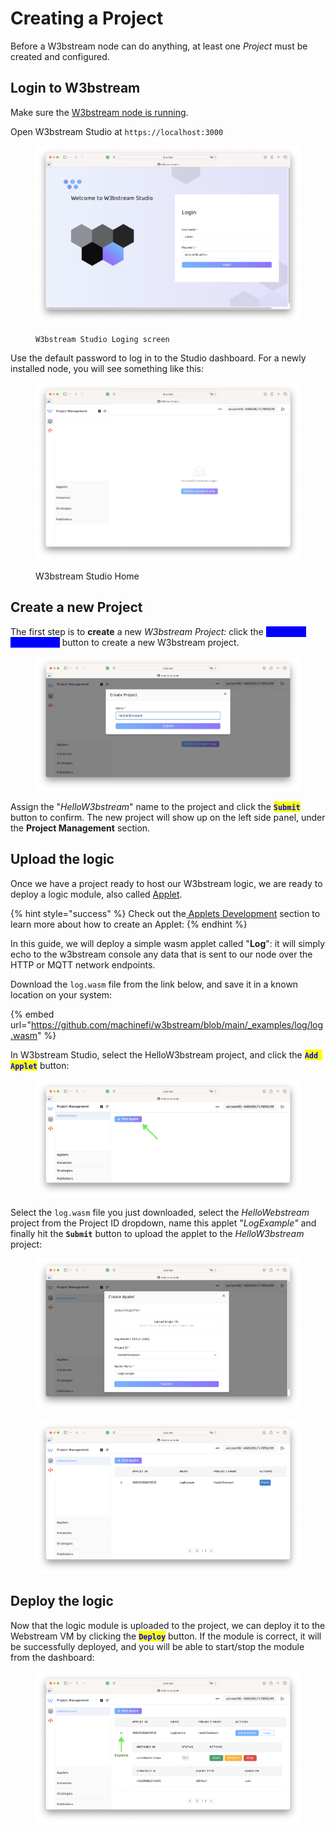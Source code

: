 # Creating a Project

Before a W3bstream node can do anything, at least one _Project_ must be created and configured.

## Login to W3bstream

Make sure the [W3bstream node is running](running-a-node.md#start-the-w3bstream-node-with).&#x20;

Open W3bstream Studio at `https://localhost:3000`

<figure><img src="../.gitbook/assets/image (9) (2) (1).png" alt=""><figcaption><p><code>W3bstream Studio Loging screen</code></p></figcaption></figure>

Use the default password to log in to the Studio dashboard. For a newly installed node, you will see something like this:

<figure><img src="../.gitbook/assets/image (4) (2).png" alt=""><figcaption><p>W3bstream Studio Home</p></figcaption></figure>

## Create a new Project

The first step is to **create** a new _W3bstream Project:_ click the <mark style="color:blue;background-color:blue;">**`Create a project now`**</mark> button to create a new W3bstream project.

<figure><img src="../.gitbook/assets/image (10) (2).png" alt=""><figcaption></figcaption></figure>

Assign the "_HelloW3bstream_" name to the project and click the <mark style="color:blue;">**`Submit`**</mark> button to confirm. The new project will show up on the left side panel, under the **Project Management** section.

## Upload the logic

Once we have a project ready to host our W3bstream logic, we are ready to deploy a logic module, also called [Applet](../applets-development/basic-concepts/#applets).&#x20;

{% hint style="success" %}
Check out the[ Applets Development](../applets-development/basic-concepts/) section to learn more about how to create an Applet:
{% endhint %}

In this guide, we will deploy a simple wasm applet called "**Log**": it will simply echo to the w3bstream console any data that is sent to our node over the HTTP or MQTT network endpoints.&#x20;

Download the `log.wasm` file from the link below, and save it in a known location on your system:

{% embed url="https://github.com/machinefi/w3bstream/blob/main/_examples/log/log.wasm" %}

In W3bstream Studio, select the HelloW3bstream project, and click the <mark style="color:blue;">**`Add Applet`**</mark> button:

<figure><img src="../.gitbook/assets/image (11) (2).png" alt=""><figcaption></figcaption></figure>

Select the `log.wasm` file you just downloaded, select the _HelloWebstream_ project from the Project ID dropdown, name this applet "_LogExample"_ and finally hit the **`Submit`** button to upload the applet to the _HelloW3bstream_ project:

<div>

<figure><img src="../.gitbook/assets/image (1) (2) (1).png" alt=""><figcaption></figcaption></figure>

 

<figure><img src="../.gitbook/assets/Schermata 2022-11-01 alle 16.02.37.png" alt=""><figcaption></figcaption></figure>

</div>

## Deploy the logic

Now that the logic module is uploaded to the project, we can deploy it to the Webstream VM by clicking the <mark style="color:blue;">**`Deploy`**</mark> button. If the module is correct, it will be successfully deployed, and you will be able to start/stop the module from the dashboard:

<figure><img src="../.gitbook/assets/image (15).png" alt=""><figcaption></figcaption></figure>
